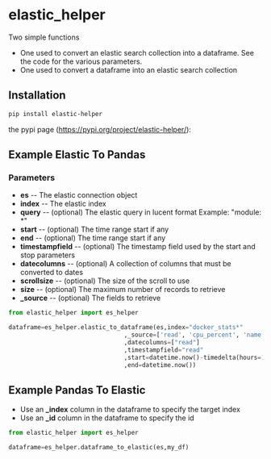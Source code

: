 # elastic_helper
Two simple functions
* One used to convert an elastic search collection into a dataframe. See the code for the various parameters.
* One used to convert a dataframe into an elastic search collection


## Installation

```sh
pip install elastic-helper
```


the pypi page (https://pypi.org/project/elastic-helper/):

## Example Elastic To Pandas

### Parameters

* **es** -- The elastic connection object
* **index** -- The elastic index
* **query** -- (optional) The elastic query in lucent format Example: "module: *"
* **start** -- (optional) The time range start if any
* **end** -- (optional) The time range start if any
* **timestampfield** -- (optional) The timestamp field used by the start and stop parameters
* **datecolumns** -- (optional) A collection of columns that must be converted to dates
* **scrollsize** -- (optional) The size of the scroll to use
* **size** -- (optional) The maximum number of records to retrieve
* **_source** -- (optional) The fields to retrieve

```python
from elastic_helper import es_helper 

dataframe=es_helper.elastic_to_dataframe(es,index="docker_stats*"
                                ,_source=['read', 'cpu_percent', 'name']
                                ,datecolumns=["read"]
                                ,timestampfield="read"
                                ,start=datetime.now()-timedelta(hours=1)
                                ,end=datetime.now())                                                               
```

## Example Pandas To Elastic

* Use an **_index** column in the dataframe to specify the target index
* Use an **_id** column in the dataframe to specify the id

```python
from elastic_helper import es_helper 

dataframe=es_helper.dataframe_to_elastic(es,my_df)                                                               
```


